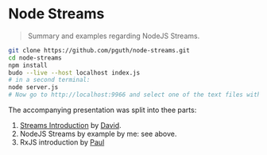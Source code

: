 # Node Streams

> Summary and examples regarding NodeJS Streams.

```sh
git clone https://github.com/pguth/node-streams.git
cd node-streams
npm install
budo --live --host localhost index.js
# in a second terminal:
node server.js
# Now go to http://localhost:9966 and select one of the text files with the file picker.
```

The accompanying presentation was split into thee parts:

1. [Streams Introduction](http://slides.com/queicherius/reactive-pattern#/) by [David](https://github.com/queicherius).
2. NodeJS Streams by example by me: see above.
3. RxJS introduction by [Paul](https://github.com/paulsonnentag)
